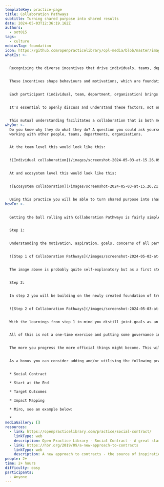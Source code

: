 ```yaml
---
templateKey: practice-page
title: Collaboration Pathways
subtitle: Turning shared purpose into shared results
date: 2024-05-03T12:36:19.162Z
authors:
  - sot015
tags:
  - culture
mobiusTag: foundation
icon: https://github.com/openpracticelibrary/opl-media/blob/master/images/Needs%20an%20Image.png?raw=true
whatIs: >-
  

  Recognising the diverse incentives that drive individuals, teams, departments, and organisations is crucial. 


  These incentives shape behaviours and motivations, which are foundational for forming enduring partnerships. 


  Each participant (individual, team, department, organisation) brings their unique motivations, aspirations (dreams), specific goals, and concerns. 


  It's essential to openly discuss and understand these factors, not only in relation to each other but also concerning shared objectives or common "customers". 


  This mutual understanding facilitates a collaboration that is both meaningful and effective, aligning disparate goals towards a unified vision build on trust and transparency.
whyDo: >-
  D﻿o you know why they do what they do? A question you could ask yourself when
  working with other people, teams, departments, organisations.


  A﻿t the team level this would look like this:


  ![Individual collaboration](/images/screenshot-2024-05-03-at-15.26.09.png "Individual collaboration")


  At and ecosystem level this would look like this:


  ![Ecosystem collaboration](/images/screenshot-2024-05-03-at-15.26.21.png "Ecosystem collaboration")


  U﻿sing this practice you will be able to turn shared purpose into shared results!
howTo: >-
  

  Getting the ball rolling with Collaboration Pathways is fairly simple and assuming you get the people together in a (virtual) room only a 2-step process.


  S﻿tep 1:


  Understanding the motivation, aspiration, goals, concerns of all parties enables you to form relationships based on trust and transparency


  ![Step 1 of Collaboration Pathways](/images/screenshot-2024-05-03-at-15.26.30.png "Step 1 of Collaboration Pathways")


  T﻿he image above is probably quite self-explanatory but as a first step it's important to allow individual people, teams, departments or organisations to come up with their version of motivation, aspiration, goals and concerns. Take a few minutes separately to come up with this and discuss each element sharing responses with the other parties.


  S﻿tep 2:


  I﻿n step 2 you will be building on the newly created foundation of trust and insight to create consensus at the "team-level" (the collaboration of all parties) in the areas of (joint) vision, desired outcomes and measurable outcomes. 


  ![Step 2 of Collaboration Pathways](/images/screenshot-2024-05-03-at-15.26.37.png "Step 2 of Collaboration Pathways")


  With the learnings from step 1 in mind you distill joint-goals as an input for step 2. Take a step back and draw up your joint-vision before going deeper again into the desired outcomes and measurable objectives. You will most likely not be able to map all goals to joint-goals. This is of course absolutely fine and contributes to the shared understanding.


  All of this is not a one-time exercise and putting some governance in place is important. Make sure to discuss regular revisits to go through what was discussed; schedule meetings, tracking of progress for new insights, etc.


  T﻿he more you progress the more official things might become. This will lead to a point you might even want to discuss some terms & conditions. Remember that this should not be a negotiation but instead a problem-solving exercise having the outcome of the ecosystem in mind.


  A﻿s a bonus you can consider adding and/or utilising the following practices and facilitation tools


  * S﻿ocial Contract

  * S﻿tart at the End

  * T﻿arget Outcomes

  * I﻿mpact Mapping

  * M﻿iro, see an example below:

  *
mediaGallery: []
resources:
  - link: https://openpracticelibrary.com/practice/social-contract/
    linkType: web
    description: Open Practice Library - Social Contract - A great starting point!
  - link: https://hbr.org/2019/09/a-new-approach-to-contracts
    linkType: web
    description: A new approach to contracts - the source of inspiration for this practice
people: 2+
time: 2+ hours
difficulty: easy
participants:
  - Anyone
---
```

